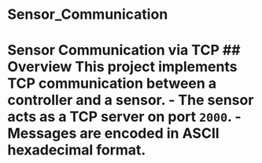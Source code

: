 # Sensor_Communication
# Sensor Communication via TCP  ## Overview This project implements TCP communication between a controller and a sensor. - The **sensor acts as a TCP server** on port `2000`. - Messages are encoded in **ASCII hexadecimal** format.

